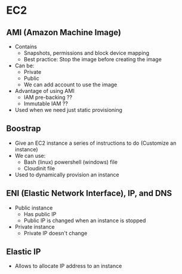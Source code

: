 # EC2

## AMI (Amazon Machine Image)

- Contains
  - Snapshots, permissions and block device mapping
  - Best practice: Stop the image before creating the image
- Can be:
  - Private
  - Public
  - We can add account to use the image
- Advantage of using AMI
  - IAM pre-backing ??
  - Immutable IAM ??
- Used when we need just static provisioning

## Boostrap

- Give an EC2 instance a series of instructions to do (Customize an instance)
- We can use:
    - Bash (linux) powershell (windows) file
    - Cloudinit file
- Used to dynamically provision an instance

## ENI (Elastic Network Interface), IP, and DNS

- Public instance
    - Has public IP
    - Public IP is changed when an instance is stopped
- Private instance
    - Private IP doesn't change

## Elastic IP

- Allows to allocate IP address to an instance
